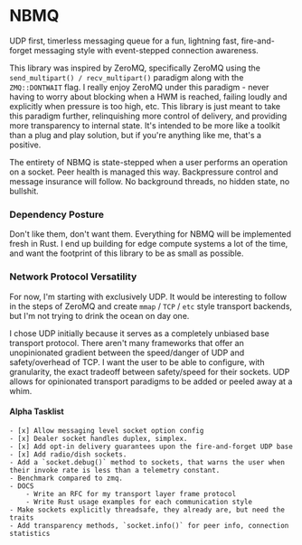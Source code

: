 # NBMQ

UDP first, timerless messaging queue for a fun, lightning fast, fire-and-forget messaging style with event-stepped connection awareness.

This library was inspired by ZeroMQ, specifically ZeroMQ using the `send_multipart() / recv_multipart()` paradigm along with the `ZMQ::DONTWAIT` flag.
I really enjoy ZeroMQ under this paradigm - never having to worry about blocking when a HWM is reached, failing loudly and explicitly when pressure is too high, etc.
This library is just meant to take this paradigm further, relinquishing more control of delivery, and providing more transparency to internal state. It's 
intended to be more like a toolkit than a plug and play solution, but if you're anything like me, that's a positive.

The entirety of NBMQ is state-stepped when a user performs an operation on a socket. Peer health is managed this way. Backpressure control and message insurance will
follow. No background threads, no hidden state, no bullshit.

### Dependency Posture

Don't like them, don't want them. Everything for NBMQ will be implemented fresh in Rust. I end up building for edge compute systems a lot of the time, 
and want the footprint of this library to be as small as possible.

### Network Protocol Versatility

For now, I'm starting with exclusively UDP. It would be interesting to follow in the steps of ZeroMQ and create `mmap` / `TCP` / `etc` style transport backends,
but I'm not trying to drink the ocean on day one.

I chose UDP initially because it serves as a completely unbiased base transport protocol. There aren't many frameworks that offer an unopinionated 
gradient between the speed/danger of UDP and safety/overhead of TCP. I want the user to be able to configure, with granularity, the exact tradeoff 
between safety/speed for their sockets. UDP allows for opinionated transport paradigms to be added or peeled away at a whim.

#### Alpha Tasklist
    - [x] Allow messaging level socket option config
    - [x] Dealer socket handles duplex, simplex. 
    - [x] Add opt-in delivery guarantees upon the fire-and-forget UDP base
    - [x] Add radio/dish sockets.
    - Add a `socket.debug()` method to sockets, that warns the user when their invoke rate is less than a telemetry constant.
    - Benchmark compared to zmq.
    - DOCS
        - Write an RFC for my transport layer frame protocol
        - Write Rust usage examples for each communication style
    - Make sockets explicitly threadsafe, they already are, but need the traits
    - Add transparency methods, `socket.info()` for peer info, connection statistics

